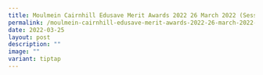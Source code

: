 ```yaml
---
title: Moulmein Cairnhill Edusave Merit Awards 2022 26 March 2022 (Session 1)
permalink: /moulmein-cairnhill-edusave-merit-awards-2022-26-march-2022-session-1/
date: 2022-03-25
layout: post
description: ""
image: ""
variant: tiptap
---
```

